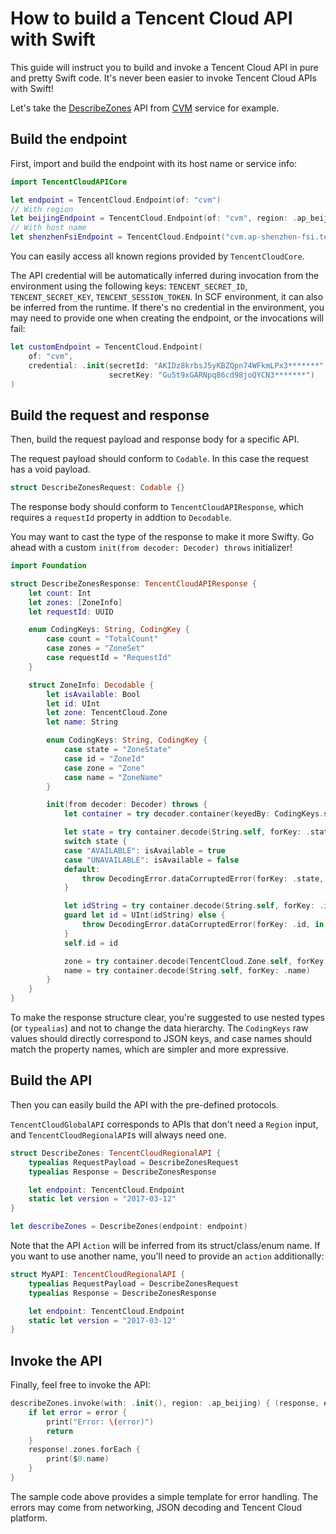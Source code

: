 # How to build a Tencent Cloud API with Swift

This guide will instruct you to build and invoke a Tencent Cloud API in pure and pretty Swift code. It's never been easier to invoke Tencent Cloud APIs with Swift!

Let's take the [DescribeZones](https://intl.cloud.tencent.com/document/product/213/35071) API from [CVM](https://intl.cloud.tencent.com/product/cvm) service for example.

## Build the endpoint

First, import and build the endpoint with its host name or service info:

```swift
import TencentCloudAPICore

let endpoint = TencentCloud.Endpoint(of: "cvm")
// With region
let beijingEndpoint = TencentCloud.Endpoint(of: "cvm", region: .ap_beijing)
// With host name
let shenzhenFsiEndpoint = TencentCloud.Endpoint("cvm.ap-shenzhen-fsi.tencentcloudapi.com")
```

You can easily access all known regions provided by `TencentCloudCore`.

The API credential will be automatically inferred during invocation from the environment using the following keys: `TENCENT_SECRET_ID`, `TENCENT_SECRET_KEY`, `TENCENT_SESSION_TOKEN`. In SCF environment, it can also be inferred from the runtime. If there's no credential in the environment, you may need to provide one when creating the endpoint, or the invocations will fail:

```swift
let customEndpoint = TencentCloud.Endpoint(
    of: "cvm",
    credential: .init(secretId: "AKIDz8krbsJ5yKBZQpn74WFkmLPx3*******",
                      secretKey: "Gu5t9xGARNpq86cd98joQYCN3*******")
)
```

## Build the request and response

Then, build the request payload and response body for a specific API.

The request payload should conform to `Codable`. In this case the request has a void payload.

```swift
struct DescribeZonesRequest: Codable {}
```

The response body should conform to `TencentCloudAPIResponse`, which requires a `requestId` property in addtion to `Decodable`.

You may want to cast the type of the response to make it more Swifty. Go ahead with a custom `init(from decoder: Decoder) throws` initializer!

```swift
import Foundation

struct DescribeZonesResponse: TencentCloudAPIResponse {
    let count: Int
    let zones: [ZoneInfo]
    let requestId: UUID

    enum CodingKeys: String, CodingKey {
        case count = "TotalCount"
        case zones = "ZoneSet"
        case requestId = "RequestId"
    }

    struct ZoneInfo: Decodable {
        let isAvailable: Bool
        let id: UInt
        let zone: TencentCloud.Zone
        let name: String

        enum CodingKeys: String, CodingKey {
            case state = "ZoneState"
            case id = "ZoneId"
            case zone = "Zone"
            case name = "ZoneName"
        }

        init(from decoder: Decoder) throws {
            let container = try decoder.container(keyedBy: CodingKeys.self)

            let state = try container.decode(String.self, forKey: .state)
            switch state {
            case "AVAILABLE": isAvailable = true
            case "UNAVAILABLE": isAvailable = false
            default:
                throw DecodingError.dataCorruptedError(forKey: .state, in: container, debugDescription: "Expected ZoneState to be AVAILABLE or UNAVAILABLE, but `\(state)` does not forfill format")
            }

            let idString = try container.decode(String.self, forKey: .id)
            guard let id = UInt(idString) else {
                throw DecodingError.dataCorruptedError(forKey: .id, in: container, debugDescription: "Expected ZoneId to be an integer, but `\(idString)` does not forfill format")
            }
            self.id = id

            zone = try container.decode(TencentCloud.Zone.self, forKey: .zone)
            name = try container.decode(String.self, forKey: .name)
        }
    }
}
```

To make the response structure clear, you're suggested to use nested types (or `typealias`) and not to change the data hierarchy. The `CodingKeys` raw values should directly correspond to JSON keys, and case names should match the property names, which are simpler and more expressive.

## Build the API

Then you can easily build the API with the pre-defined protocols.

`TencentCloudGlobalAPI` corresponds to APIs that don't need a `Region` input, and `TencentCloudRegionalAPI`s will always need one.

```swift
struct DescribeZones: TencentCloudRegionalAPI {
    typealias RequestPayload = DescribeZonesRequest
    typealias Response = DescribeZonesResponse

    let endpoint: TencentCloud.Endpoint
    static let version = "2017-03-12"
}

let describeZones = DescribeZones(endpoint: endpoint)
```

Note that the API `Action` will be inferred from its struct/class/enum name. If you want to use another name, you'll need to provide an `action` additionally:

```swift
struct MyAPI: TencentCloudRegionalAPI {
    typealias RequestPayload = DescribeZonesRequest
    typealias Response = DescribeZonesResponse

    let endpoint: TencentCloud.Endpoint
    static let version = "2017-03-12"
}
```

## Invoke the API

Finally, feel free to invoke the API:

```swift
describeZones.invoke(with: .init(), region: .ap_beijing) { (response, error) in
    if let error = error {
        print("Error: \(error)")
        return
    }
    response!.zones.forEach {
        print($0.name)
    }
}
```

The sample code above provides a simple template for error handling. The errors may come from networking, JSON decoding and Tencent Cloud platform.
